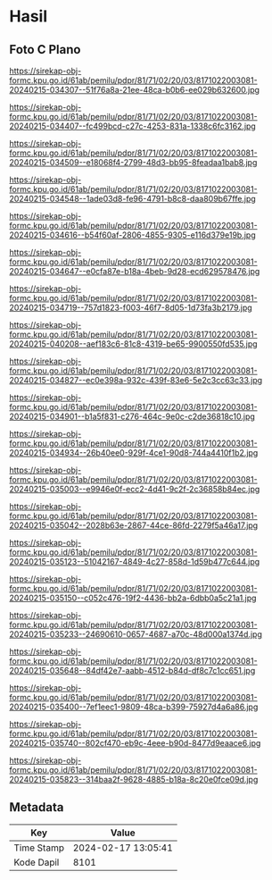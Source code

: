 # Hasil

## Foto C Plano

https://sirekap-obj-formc.kpu.go.id/61ab/pemilu/pdpr/81/71/02/20/03/8171022003081-20240215-034307--51f76a8a-21ee-48ca-b0b6-ee029b632600.jpg

https://sirekap-obj-formc.kpu.go.id/61ab/pemilu/pdpr/81/71/02/20/03/8171022003081-20240215-034407--fc499bcd-c27c-4253-831a-1338c6fc3162.jpg

https://sirekap-obj-formc.kpu.go.id/61ab/pemilu/pdpr/81/71/02/20/03/8171022003081-20240215-034509--e18068f4-2799-48d3-bb95-8feadaa1bab8.jpg

https://sirekap-obj-formc.kpu.go.id/61ab/pemilu/pdpr/81/71/02/20/03/8171022003081-20240215-034548--1ade03d8-fe96-4791-b8c8-daa809b67ffe.jpg

https://sirekap-obj-formc.kpu.go.id/61ab/pemilu/pdpr/81/71/02/20/03/8171022003081-20240215-034616--b54f60af-2806-4855-9305-e116d379e19b.jpg

https://sirekap-obj-formc.kpu.go.id/61ab/pemilu/pdpr/81/71/02/20/03/8171022003081-20240215-034647--e0cfa87e-b18a-4beb-9d28-ecd629578476.jpg

https://sirekap-obj-formc.kpu.go.id/61ab/pemilu/pdpr/81/71/02/20/03/8171022003081-20240215-034719--757d1823-f003-46f7-8d05-1d73fa3b2179.jpg

https://sirekap-obj-formc.kpu.go.id/61ab/pemilu/pdpr/81/71/02/20/03/8171022003081-20240215-040208--aef183c6-81c8-4319-be65-9900550fd535.jpg

https://sirekap-obj-formc.kpu.go.id/61ab/pemilu/pdpr/81/71/02/20/03/8171022003081-20240215-034827--ec0e398a-932c-439f-83e6-5e2c3cc63c33.jpg

https://sirekap-obj-formc.kpu.go.id/61ab/pemilu/pdpr/81/71/02/20/03/8171022003081-20240215-034901--b1a5f831-c276-464c-9e0c-c2de36818c10.jpg

https://sirekap-obj-formc.kpu.go.id/61ab/pemilu/pdpr/81/71/02/20/03/8171022003081-20240215-034934--26b40ee0-929f-4ce1-90d8-744a4410f1b2.jpg

https://sirekap-obj-formc.kpu.go.id/61ab/pemilu/pdpr/81/71/02/20/03/8171022003081-20240215-035003--e9946e0f-ecc2-4d41-9c2f-2c36858b84ec.jpg

https://sirekap-obj-formc.kpu.go.id/61ab/pemilu/pdpr/81/71/02/20/03/8171022003081-20240215-035042--2028b63e-2867-44ce-86fd-2279f5a46a17.jpg

https://sirekap-obj-formc.kpu.go.id/61ab/pemilu/pdpr/81/71/02/20/03/8171022003081-20240215-035123--51042167-4849-4c27-858d-1d59b477c644.jpg

https://sirekap-obj-formc.kpu.go.id/61ab/pemilu/pdpr/81/71/02/20/03/8171022003081-20240215-035150--c052c476-19f2-4436-bb2a-6dbb0a5c21a1.jpg

https://sirekap-obj-formc.kpu.go.id/61ab/pemilu/pdpr/81/71/02/20/03/8171022003081-20240215-035233--24690610-0657-4687-a70c-48d000a1374d.jpg

https://sirekap-obj-formc.kpu.go.id/61ab/pemilu/pdpr/81/71/02/20/03/8171022003081-20240215-035648--84df42e7-aabb-4512-b84d-df8c7c1cc651.jpg

https://sirekap-obj-formc.kpu.go.id/61ab/pemilu/pdpr/81/71/02/20/03/8171022003081-20240215-035400--7ef1eec1-9809-48ca-b399-75927d4a6a86.jpg

https://sirekap-obj-formc.kpu.go.id/61ab/pemilu/pdpr/81/71/02/20/03/8171022003081-20240215-035740--802cf470-eb9c-4eee-b90d-8477d9eaace6.jpg

https://sirekap-obj-formc.kpu.go.id/61ab/pemilu/pdpr/81/71/02/20/03/8171022003081-20240215-035823--314baa2f-9628-4885-b18a-8c20e0fce09d.jpg


## Metadata

| Key        | Value               |
| ---------- | ------------------- |
| Time Stamp | 2024-02-17 13:05:41 |
| Kode Dapil | 8101                |



